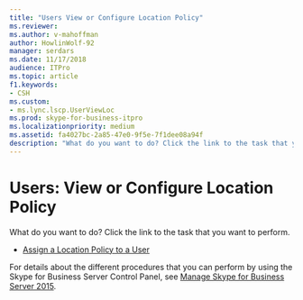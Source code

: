 ```yaml
---
title: "Users View or Configure Location Policy"
ms.reviewer: 
ms.author: v-mahoffman
author: HowlinWolf-92
manager: serdars
ms.date: 11/17/2018
audience: ITPro
ms.topic: article
f1.keywords:
- CSH
ms.custom:
- ms.lync.lscp.UserViewLoc
ms.prod: skype-for-business-itpro
ms.localizationpriority: medium
ms.assetid: fa4027bc-2a85-47e0-9f5e-7f1dee08a94f
description: "What do you want to do? Click the link to the task that you want to perform."
---
```


# Users: View or Configure Location Policy

What do you want to do? Click the link to the task that you want to perform.

- [Assign a Location Policy to a User](/previous-versions/office/lync-server-2013/lync-server-2013-assign-a-per-user-location-policy)

For details about the different procedures that you can perform by using the Skype for Business Server Control Panel, see [Manage Skype for Business Server 2015](../../manage/manage.md).